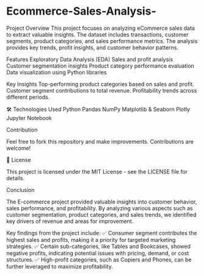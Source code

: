 # Ecommerce-Sales-Analysis-

 Project Overview
This project focuses on analyzing eCommerce sales data to extract valuable insights. The dataset includes transactions, customer segments, product categories, and sales performance metrics. The analysis provides key trends, profit insights, and customer behavior patterns.

 Features
Exploratory Data Analysis (EDA)
Sales and profit analysis
Customer segmentation insights
Product category performance evaluation
Data visualization using Python libraries

Key Insights
Top-performing product categories based on sales and profit.
Customer segment contributions to total revenue.
Profitability trends across different periods.

🛠️ Technologies Used
Python
Pandas
NumPy
Matplotlib & Seaborn
Plotly
Jupyter Notebook

Contribution

Feel free to fork this repository and make improvements. Contributions are welcome!

📝 License

This project is licensed under the MIT License - see the LICENSE file for details.

Conclusion 

The E-commerce project provided valuable insights into customer behavior, sales performance, and profitability. By analyzing various aspects such as customer segmentation, product categories, and sales trends, we identified key drivers of revenue and areas for improvement.

Key findings from the project include:
✅ Consumer segment contributes the highest sales and profits, making it a priority for targeted marketing strategies.
✅ Certain sub-categories, like Tables and Bookcases, showed negative profits, indicating potential issues with pricing, demand, or cost structures.
✅ High-profit categories, such as Copiers and Phones, can be further leveraged to maximize profitability.

